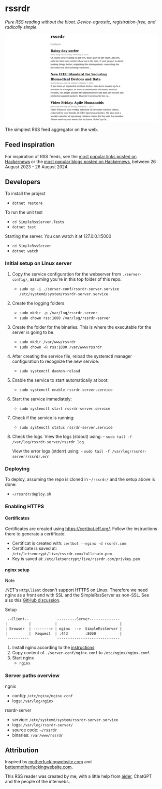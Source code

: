# rssrdr

_Pure RSS reading without the bloat. Device-agnostic, registration-free, and radically simple._

![screenshot of the RSS reader with three feeds from seth's blog and spectrum.ieee.com](website.png)

The simplest RSS feed aggregator on the web.

## Feed inspiration

For inspiration of RSS feeds, see the [most popular links posted on Hackernews](inspiration/hn-links.tsv) or the [most popular blogs posted on Hackernews](inspiration/hn-blogs.tsv), between 26 August 2023 - 26 August 2024.

## Developers

To install the project
- `dotnet restore`

To run the unit test
- `cd SimpleRssServer.Tests`
- `dotnet test`

Starting the server. You can watch it at 127.0.0.1:5000
- `cd SimpleRssServer`
- `dotnet watch`

### Initial setup on Linux server

1. Copy the service configuration for the webserver from `./server-config/`, assuming you're in this top folder of this repo.
    - `sudo cp -i ./server-conf/rssrdr-server.service /etc/systemd/system/rssrdr-server.service`

1. Create the logging folders
    - `sudo mkdir -p /var/log/rssrdr-server`
    - `sudo chown rss:1000 /var/log/rssrdr-server`

1. Create the folder for the binaries. This is where the executable for the server is going to be.
    - `sudo mkdir /var/www/rssrdr`
    - `sudo chown -R rss:1000 /var/www/rssrdr`

1. After creating the service file, reload the systemctl manager configuration to recognize the new service:
    - `sudo systemctl daemon-reload`

1. Enable the service to start automatically at boot:
    - `sudo systemctl enable rssrdr-server.service`

1. Start the service immediately:
    - `sudo systemctl start rssrdr-server.service`

1. Check if the service is running:
    - `sudo systemctl status rssrdr-server.service`

1. Check the logs.
    View the logs (stdout) using:
        - `sudo tail -f /var/log/rssrdr-server/rssrdr.log`

    View the error logs (stderr) using:
        - `sudo tail -f /var/log/rssrdr-server/rssrdr.err`

### Deploying

To deploy, assuming the repo is cloned in `~/rssrdr/` and the setup above is done:
- `~/rssrdr/deploy.sh`

### Enabling HTTPS

#### Certificates

Certificates are created using https://certbot.eff.org/. Follow the instructions there to generate a certificate.

- Certificat is created with: `certbot --nginx -d rssrdr.com`
- Certificate is saved at: `/etc/letsencrypt/live/rssrdr.com/fullchain.pem`
- Key is saved at: `/etc/letsencrypt/live/rssrdr.com/privkey.pem`

#### nginx setup

> [!NOTE]
> .NET's `HttpClient` doesn't support HTTPS on Linux. Therefore we need nginx as a front end with SSL and the SimpleRssServer as non-SSL. See also this [GitHub discussion](https://github.com/dotnet/WatsonWebserver/discussions/90).

Setup

```
 --Client--             ---------Server--------------
|          |           |                             |
| Browser  | --------> | nginx  -->  SimpleRssServer |
|          |  Request  | :443        :8000           |
 ----------             -----------------------------
```

1. Install nginx according to the [instructions](http://nginx.org/en/linux_packages.html)
2. Copy content of `./server-conf/nginx.conf` to `/etc/nginx/nginx.conf`.
3. Start nginx
    - `nginx`

### Server paths overview

ngnix
- config: `/etc/nginx/nginx.conf`
- logs: `/var/log/nginx`

rssrdr-server
- service: `/etc/systemd/system/rssrdr-server.service`
- logs: `/var/log/rssrdr-server/`
- source code: `~/rssrdr`
- binaries: `/var/www/rssrdr`

## Attribution

Inspired by [motherfuckingwebsite.com](http://motherfuckingwebsite.com/) and [bettermotherfuckingwebsite.com](http://bettermotherfuckingwebsite.com/).

This RSS reader was created by me, with a little help from [aider](https://github.com/paul-gauthier/aider/), ChatGPT and the people of the interwebs.
